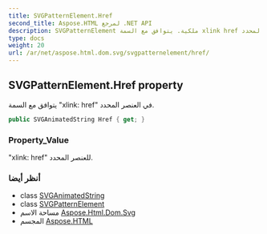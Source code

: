 ```yaml
---
title: SVGPatternElement.Href
second_title: Aspose.HTML لمرجع .NET API
description: SVGPatternElement ملكية. يتوافق مع السمة xlink href في العنصر المحدد.
type: docs
weight: 20
url: /ar/net/aspose.html.dom.svg/svgpatternelement/href/
---
```

## SVGPatternElement.Href property

يتوافق مع السمة "xlink: href" في العنصر المحدد.

```csharp
public SVGAnimatedString Href { get; }
```

### Property_Value

"xlink: href" للعنصر المحدد.

### أنظر أيضا

* class [SVGAnimatedString](../../../aspose.html.dom.svg.datatypes/svganimatedstring/)
* class [SVGPatternElement](../)
* مساحة الاسم [Aspose.Html.Dom.Svg](../../svgpatternelement/)
* المجسم [Aspose.HTML](../../../)


